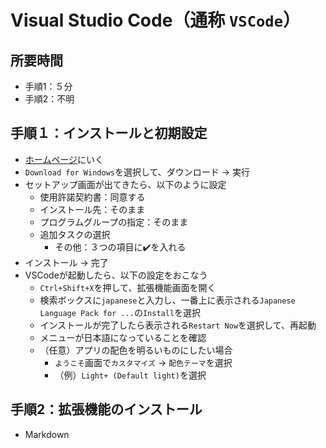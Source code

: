 # Visual Studio Code（通称 `VSCode`）

## 所要時間

- 手順1：５分
- 手順2：不明

## 手順１：インストールと初期設定

- [ホームページ](https://code.visualstudio.com/)にいく
- `Download for Windows`を選択して、ダウンロード → 実行
- セットアップ画面が出てきたら、以下のように設定
  - 使用許諾契約書：同意する
  - インストール先：そのまま
  - プログラムグループの指定：そのまま
  - 追加タスクの選択
    - その他：３つの項目に:heavy_check_mark:を入れる
- インストール → 完了
- VSCodeが起動したら、以下の設定をおこなう
  - `Ctrl+Shift+X`を押して、拡張機能画面を開く
  - 検索ボックスに`japanese`と入力し、一番上に表示される`Japanese Language Pack for ...`の`Install`を選択
  - インストールが完了したら表示される`Restart Now`を選択して、再起動
  - メニューが日本語になっていることを確認
  - （任意）アプリの配色を明るいものにしたい場合
    - `ようこそ`画面で`カスタマイズ` → `配色テーマ`を選択
    - （例）`Light+ (Default light)`を選択

## 手順2：拡張機能のインストール

- Markdown
